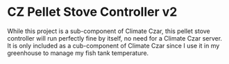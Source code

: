 # CZ Pellet Stove Controller v2

While this project is a sub-component of Climate Czar, this pellet stove controller will run perfectly fine by itself, no need for a Climate Czar server. It is only included as a cub-component of Climate Czar since I use it in my greenhouse to manage my fish tank temperature.
